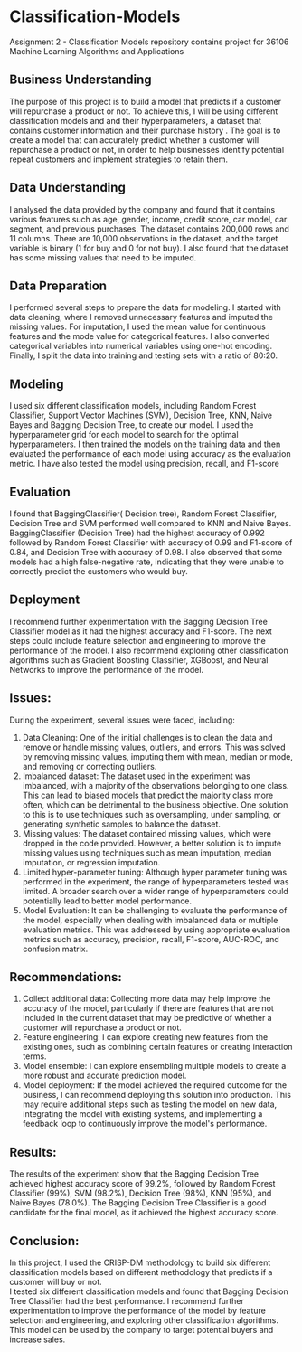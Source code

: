 # Classification-Models
Assignment 2 - Classification Models repository contains project for 36106 Machine Learning Algorithms and Applications

## Business Understanding
The purpose of this project is to build a model that predicts if a customer will repurchase a product or not. To achieve this, I will be using different classification models and and their hyperparameters, a dataset that contains customer information and their purchase history . The goal is to create a model that can accurately predict whether a customer will repurchase a product or not, in order to help businesses identify potential repeat customers and implement strategies to retain them.
## Data Understanding
I analysed the data provided by the company and found that it contains various features such as age, gender, income, credit score, car model, car segment, and previous purchases. The dataset contains 200,000 rows and 11 columns. There are 10,000 observations in the dataset, and the target variable is binary (1 for buy and 0 for not buy). I also found that the dataset has some missing values that need to be imputed.
## Data Preparation
I performed several steps to prepare the data for modeling. I started with data cleaning, where I removed unnecessary features and imputed the missing values. For imputation, I used the mean value for continuous features and the mode value for categorical features. I also converted categorical variables into numerical variables using one-hot encoding. Finally, I split the data into training and testing sets with a ratio of 80:20.
## Modeling
I used six different classification models, including Random Forest Classifier, Support Vector Machines (SVM), Decision Tree, KNN, Naive Bayes and Bagging Decision Tree, to create our model. I used the hyperparameter grid for each model to search for the optimal hyperparameters. I then trained the models on the training data and then evaluated the performance of each model using accuracy as the evaluation metric. I have also tested the model using precision, recall, and F1-score
## Evaluation
I found that BaggingClassifier( Decision tree), Random Forest Classifier, Decision Tree and SVM performed well compared to KNN and Naive Bayes.
BaggingClassifier (Decision Tree) had the highest accuracy of 0.992 followed by Random Forest Classifier with accuracy of 0.99 and F1-score of 0.84, and Decision Tree with accuracy of 0.98. I also observed that some models had a high false-negative rate, indicating that they were unable to correctly predict the customers who would buy.
## Deployment
I recommend further experimentation with the Bagging Decision Tree Classifier model as it had the highest accuracy and F1-score. The next steps could include feature selection and engineering to improve the performance of the model. I also recommend exploring other classification algorithms such as Gradient Boosting Classifier, XGBoost, and Neural Networks to improve the performance of the model.
## Issues:
During the experiment, several issues were faced, including:
1. Data Cleaning: One of the initial challenges is to clean the data and remove or handle missing values, outliers, and errors. This was solved by removing missing values, imputing them with mean, median or mode, and removing or correcting outliers.
2. Imbalanced dataset: The dataset used in the experiment was imbalanced, with a majority of the observations belonging to one class. This can lead to biased models that predict the majority class more often, which can be detrimental to the business objective. One solution to this is to use techniques such as oversampling, under sampling, or generating synthetic samples to balance the dataset.
3. Missing values: The dataset contained missing values, which were dropped in the code provided. However, a better solution is to impute missing values using techniques such as mean imputation, median imputation, or regression imputation.
4. Limited hyper-parameter tuning: Although hyper parameter tuning was performed in the experiment, the range of hyperparameters tested was limited. A broader search over a wider range of hyperparameters could potentially lead to better model performance.
5. Model Evaluation: It can be challenging to evaluate the performance of the model, especially when dealing with imbalanced data or multiple evaluation metrics. This was addressed by using appropriate evaluation metrics such as accuracy, precision, recall, F1-score, AUC-ROC, and confusion matrix.
## Recommendations:
1. Collect additional data: Collecting more data may help improve the accuracy of the model, particularly if there are features that are not included in the current dataset that may be predictive of whether a customer will repurchase a product or not.
2. Feature engineering: I can explore creating new features from the existing ones, such as combining certain features or creating interaction terms.
3. Model ensemble: I can explore ensembling multiple models to create a more robust and accurate prediction model.
4. Model deployment: If the model achieved the required outcome for the business, I can recommend deploying this solution into production. This may require additional steps such as testing the model on new data, integrating the model with existing systems, and implementing a feedback loop to continuously improve the model's performance.
## Results:
The results of the experiment show that the Bagging Decision Tree achieved highest accuracy score of 99.2%, followed by Random Forest Classifier (99%), SVM (98.2%), Decision Tree (98%), KNN (95%), and Naive Bayes (78.0%).
The Bagging Decision Tree Classifier is a good candidate for the final model, as it achieved the highest accuracy score.
## Conclusion:
In this project, I used the CRISP-DM methodology to build six different classification models based on different methodology that predicts if a customer will buy or not.    
I tested six different classification models and found that Bagging Decision Tree Classifier had the best performance. I recommend further experimentation to improve the performance of the model by feature selection and engineering, and exploring other classification algorithms. This model can be used by the company to target potential buyers and increase sales.
